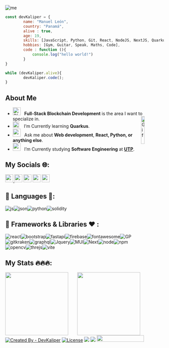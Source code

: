 

![me](https://storage.googleapis.com/img-dev-kaliper-uploader-2/image-1690846247784-GithubBanner(actual).png)

```js
const devKaliper = {
        name: "Manuel León",
        country: "Panamá",
        alive : true,
        age: 19,
        skills: [JavaScript, Python, Git, React, NodeJS, NextJS, Quarkus],
        hobbies: [Gym, Guitar, Speak, Maths, Code],
        code : function (){
            console.log("hello world!")
        }
}

while (devKaliper.alive){
        devKaliper.code();
}
```

##  About Me
-  <img alt="GIFiniciail" src=https://pic.funnygifsbox.com/uploads/2021/06/funnygifsbox.com-2021-06-29-15-01-38-78.gif width="25" /> &nbsp; **Full-Stack Blockchain Development**  is the area I want to specialize in.<img width="15%" align="right" alt="Gif" src="https://pic.funnygifsbox.com/uploads/2021/06/funnygifsbox.com-2021-06-29-15-01-24-31.gif" /><br>
- <img src="https://pic.funnygifsbox.com/uploads/2021/06/funnygifsbox.com-2021-06-29-15-01-39-18.gif" width="20" />&nbsp;&nbsp;&nbsp; I’m Currently learning  **Quarkus**. <br>
- <img src="https://pic.funnygifsbox.com/uploads/2021/06/funnygifsbox.com-2021-06-29-15-00-08-80.gif" width="25" />&nbsp;&nbsp; Ask me about **Web development**,  **React, Python, or anything else**. <br>
- <img src="https://pic.funnygifsbox.com/uploads/2021/06/funnygifsbox.com-2021-06-29-15-00-04-64.gif" width="25" /> &nbsp; I’m Currently studying **Software Engineering** at **[UTP](https://utp.ac.pa/)**.<br>

## My Socials 🌐:
<p  style="align:center"> <div> <a href="https://www.devkaliper.com/"><img src="https://img.shields.io/badge/website-000000?style=for-the-badge&logo=About.me&logoColor=white" height=25> </a><a href="https://twitter.com/devkaliper"><img src="https://img.shields.io/badge/twitter-%231DA1F2.svg?&style=for-the-badge&logo=twitter&logoColor=white" height=25></a> <a href="https://www.linkedin.com/in/manuel-leon-821403262/"><img src="https://img.shields.io/badge/linkedin-%230077B5.svg?&style=for-the-badge&logo=linkedin&logoColor=white" height=25></a> <a href="https://www.instagram.com/devkaliper/"><img src="https://img.shields.io/badge/instagram-%23E4405F.svg?&style=for-the-badge&logo=instagram&logoColor=white" height=25></a> <a href="https://www.youtube.com/channel/UChkcbkbpLVaORs-J2Wtq7gQ"><img src="https://img.shields.io/badge/youtube-%2312100E.svg?&style=for-the-badge&logo=youtube&logoColor=white" height=25></a>  </div> </p>


## 🥇 Languages 🥇:
![js](https://img.shields.io/badge/JavaScript-323330?style=for-the-badge&logo=javascript&logoColor=F7DF1E)![json](https://img.shields.io/badge/json-5E5C5C?style=for-the-badge&logo=json&logoColor=white)![python](https://img.shields.io/badge/Python-FFD43B?style=for-the-badge&logo=python&logoColor=blue)![solidity](https://img.shields.io/badge/Solidity-e6e6e6?style=for-the-badge&logo=solidity&logoColor=black)![]()![]()![]()![]()![]()![]()



## 🚀 Frameworks & Libraries ❤️ :
![react](https://img.shields.io/badge/React-20232A?style=for-the-badge&logo=react&logoColor=61DAFB)![bootstrap](https://img.shields.io/badge/Bootstrap-563D7C?style=for-the-badge&logo=bootstrap&logoColor=white)![fastapi](https://img.shields.io/badge/fastapi-109989?style=for-the-badge&logo=FASTAPI&logoColor=white)![firebase](https://img.shields.io/badge/firebase-ffca28?style=for-the-badge&logo=firebase&logoColor=black)![fontawesome](https://img.shields.io/badge/Font_Awesome-339AF0?style=for-the-badge&logo=fontawesome&logoColor=white)![GP](https://img.shields.io/badge/GitHub%20Pages-222222?style=for-the-badge&logo=GitHub%20Pages&logoColor=whit)![gitkraken](https://img.shields.io/badge/GitKraken-179287?style=for-the-badge&logo=GitKraken&logoColor=white)![graphql](https://img.shields.io/badge/GraphQl-E10098?style=for-the-badge&logo=graphql&logoColor=white)![Jquery](https://img.shields.io/badge/jQuery-0769AD?style=for-the-badge&logo=jquery&logoColor=white)![MUI](https://img.shields.io/badge/Material%20UI-007FFF?style=for-the-badge&logo=mui&logoColor=white)![Next](https://img.shields.io/badge/next.js-000000?style=for-the-badge&logo=nextdotjs&logoColor=white)![node](https://img.shields.io/badge/Node.js-339933?style=for-the-badge&logo=nodedotjs&logoColor=white)![npm](https://img.shields.io/badge/npm-CB3837?style=for-the-badge&logo=npm&logoColor=white)![opencv](https://img.shields.io/badge/OpenCV-27338e?style=for-the-badge&logo=OpenCV&logoColor=white)![threjs](https://img.shields.io/badge/ThreeJs-black?style=for-the-badge&logo=three.js&logoColor=white)![vite](https://img.shields.io/badge/Vite-B73BFE?style=for-the-badge&logo=vite&logoColor=FFD62E)



## My Stats 🔥🔥🔥:


<a href="#">
        <picture>
  <source
    srcset="https://github-readme-stats.vercel.app/api?username=DevKaliper&show_icons=true&theme=noctis_minimus"
    media="(prefers-color-scheme: dark)"
  />
  <source
    srcset="https://github-readme-stats.vercel.app/api?username=DevKaliper&show_icons=true&theme=swift"
    media="(prefers-color-scheme: light), (prefers-color-scheme: no-preference)"
  />
  <img height=200 align="left" src="https://github-readme-stats.vercel.app/api?username=DevKaliper&show_icons=true" />
</picture>
</a>
<a href="#">
        <picture>
  <source
    srcset="https://github-readme-stats.vercel.app/api/top-langs?username=DevKaliper&layout=compact&langs_count=8&card_width=320&theme=noctis_minimus&hide_progress=false"
    media="(prefers-color-scheme: dark)"
  />
  <source
    srcset="https://github-readme-stats.vercel.app/api/top-langs?username=DevKaliper&layout=compact&langs_count=8&card_width=320&hide_progress=true&theme=swift"
    media="(prefers-color-scheme: light), (prefers-color-scheme: no-preference)"
  />
  <img height=200 align="right" src="https://github-readme-stats.vercel.app/api/top-langs?username=DevKaliper&layout=compact&langs_count=5&card_width=320&hide_progress=false" />
</picture>
</a>




[![Created By - DevKaliper](https://img.shields.io/badge/Created_By-Devkaliper-2ea44f)](https://github.com/DevKaliper)
[![License](https://img.shields.io/badge/License-Apache_License_2.0-blue)](https://github.com/DevKaliper/DevKaliper/blob/main/LICENSE)
![](https://img.shields.io/website?down_color=lightgrey&down_message=offline&up_color=green&up_message=online&url=https%3A%2F%2Fqzxtu.github.io%2F)
![](https://img.shields.io/github/last-commit/DevKaliper/DevKaliper)
<img src="https://komarev.com/ghpvc/?username=DevdKaliper&style=flat-square" width="150" height="21">



